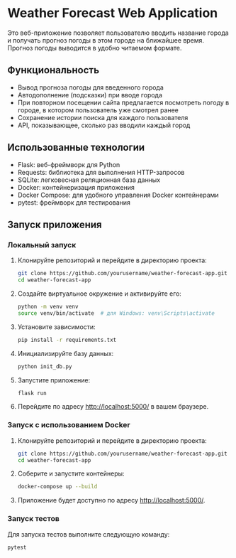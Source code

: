 # Weather Forecast Web Application

Это веб-приложение позволяет пользователю вводить название города и получать прогноз погоды в этом городе на ближайшее время. Прогноз погоды выводится в удобно читаемом формате.

## Функциональность

-   Вывод прогноза погоды для введенного города
-   Автодополнение (подсказки) при вводе города
-   При повторном посещении сайта предлагается посмотреть погоду в городе, в котором пользователь уже смотрел ранее
-   Сохранение истории поиска для каждого пользователя
-   API, показывающее, сколько раз вводили каждый город

## Использованные технологии

-   Flask: веб-фреймворк для Python
-   Requests: библиотека для выполнения HTTP-запросов
-   SQLite: легковесная реляционная база данных
-   Docker: контейнеризация приложения
-   Docker Compose: для удобного управления Docker контейнерами
-   pytest: фреймворк для тестирования

## Запуск приложения

### Локальный запуск

1. Клонируйте репозиторий и перейдите в директорию проекта:

    ```bash
    git clone https://github.com/yourusername/weather-forecast-app.git
    cd weather-forecast-app
    ```

2. Создайте виртуальное окружение и активируйте его:

    ```bash
    python -m venv venv
    source venv/bin/activate  # для Windows: venv\Scripts\activate
    ```

3. Установите зависимости:

    ```bash
    pip install -r requirements.txt
    ```

4. Инициализируйте базу данных:

    ```bash
    python init_db.py
    ```

5. Запустите приложение:

    ```bash
    flask run
    ```

6. Перейдите по адресу [http://localhost:5000/](http://localhost:5000/) в вашем браузере.

### Запуск с использованием Docker

1. Клонируйте репозиторий и перейдите в директорию проекта:

    ```bash
    git clone https://github.com/yourusername/weather-forecast-app.git
    cd weather-forecast-app
    ```

2. Соберите и запустите контейнеры:

    ```bash
    docker-compose up --build
    ```

3. Приложение будет доступно по адресу [http://localhost:5000/](http://localhost:5000/).

### Запуск тестов

Для запуска тестов выполните следующую команду:

```bash
pytest
```
